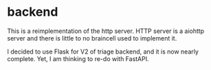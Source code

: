# backend

This is a reimplementation of the http server. HTTP server is a aiohttp server and 
there is little to no braincell used to implement it.

I decided to use Flask for V2 of triage backend, and it is now nearly complete.
Yet, I am thinking to re-do with FastAPI. 
